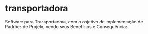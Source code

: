 # transportadora
Software para Transportadora, com o objetivo de implementação de Padrões de Projeto, vendo seus Benefícios e Consequências
